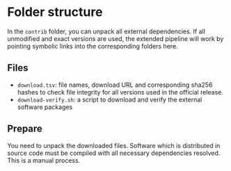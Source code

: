 # Folder structure
In the `contrib` folder, you can unpack all external dependencies. If all unmodified and exact versions are used, the extended pipeline will work by pointing symbolic links into the corresponding folders here.

## Files
* `download.tsv`: file names, download URL and corresponding sha256 hashes to check file integrity for all versions used in the official release.
* `download-verify.sh`: a script to download and verify the external software packages

## Prepare
You need to unpack the downloaded files. Software which is distributed in source code must be compiled with all necessary dependencies resolved. This is a manual process.

